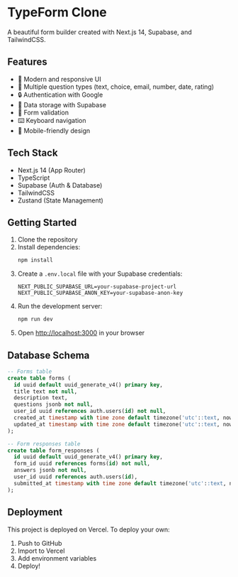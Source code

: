 # TypeForm Clone

A beautiful form builder created with Next.js 14, Supabase, and TailwindCSS.

## Features

- 🎨 Modern and responsive UI
- 📝 Multiple question types (text, choice, email, number, date, rating)
- 🔒 Authentication with Google
- 💾 Data storage with Supabase
- 🎯 Form validation
- ⌨️ Keyboard navigation
- 📱 Mobile-friendly design

## Tech Stack

- Next.js 14 (App Router)
- TypeScript
- Supabase (Auth & Database)
- TailwindCSS
- Zustand (State Management)

## Getting Started

1. Clone the repository
2. Install dependencies:
   ```bash
   npm install
   ```
3. Create a `.env.local` file with your Supabase credentials:
   ```
   NEXT_PUBLIC_SUPABASE_URL=your-supabase-project-url
   NEXT_PUBLIC_SUPABASE_ANON_KEY=your-supabase-anon-key
   ```
4. Run the development server:
   ```bash
   npm run dev
   ```
5. Open [http://localhost:3000](http://localhost:3000) in your browser

## Database Schema

```sql
-- Forms table
create table forms (
  id uuid default uuid_generate_v4() primary key,
  title text not null,
  description text,
  questions jsonb not null,
  user_id uuid references auth.users(id) not null,
  created_at timestamp with time zone default timezone('utc'::text, now()) not null,
  updated_at timestamp with time zone default timezone('utc'::text, now()) not null
);

-- Form responses table
create table form_responses (
  id uuid default uuid_generate_v4() primary key,
  form_id uuid references forms(id) not null,
  answers jsonb not null,
  user_id uuid references auth.users(id),
  submitted_at timestamp with time zone default timezone('utc'::text, now()) not null
);
```

## Deployment

This project is deployed on Vercel. To deploy your own:

1. Push to GitHub
2. Import to Vercel
3. Add environment variables
4. Deploy!
